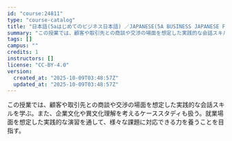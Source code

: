 ```yaml
---
id: "course:24811"
type: "course-catalog"
title: "日本語(5aはじめてのビジネス日本語) ／JAPANESE(5A BUSINESS JAPANESE FOR BEGINNERS)"
summary: "この授業では、顧客や取引先との商談や交渉の場面を想定した実践的な会話スキルを学ぶ。また、企業文化や異文化理解を考えるケーススタディも扱う。就業場面を想定した実践的な演習を通して、様々な課題に対応できる力を養うことを目指す。"
tags: []
campus: ""
credits: 1
instructors: []
license: "CC-BY-4.0"
version:
  created_at: "2025-10-09T03:48:57Z"
  updated_at: "2025-10-09T03:48:57Z"
---
```

この授業では、顧客や取引先との商談や交渉の場面を想定した実践的な会話スキルを学ぶ。また、企業文化や異文化理解を考えるケーススタディも扱う。就業場面を想定した実践的な演習を通して、様々な課題に対応できる力を養うことを目指す。
